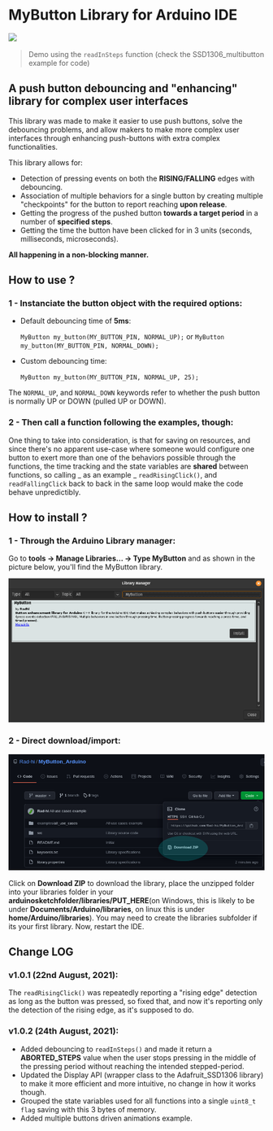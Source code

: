 # MyButton Library for Arduino IDE

<img src="images/multi_btn_1x75.gif" width=640>

> Demo using the ```readInSteps``` function (check the SSD1306_multibutton example for code)

## A push button debouncing and "enhancing" library for complex user interfaces

This library was made to make it easier to use push buttons, solve the debouncing problems, and allow makers to make more complex user interfaces through enhancing push-buttons with extra complex functionalities.

This library allows for: 

- Detection of pressing events on both the **RISING/FALLING** edges with debouncing.
- Association of multiple behaviors for a single button by creating multiple "checkpoints" for the button to report reaching **upon release**.
- Getting the progress of the pushed button **towards a target period** in a number of **specified steps**.
- Getting the time the button have been clicked for in 3 units (seconds, milliseconds, microseconds).

**All happening in a non-blocking manner.**

## How to use ?

### 1 - Instanciate the button object with the required options:

- Default debouncing time of **5ms**:

	```MyButton my_button(MY_BUTTON_PIN, NORMAL_UP);``` or ```MyButton my_button(MY_BUTTON_PIN, NORMAL_DOWN);```

- Custom debouncing time:
	
	```MyButton my_button(MY_BUTTON_PIN, NORMAL_UP, 25);```

The ```NORMAL_UP```, and ```NORMAL_DOWN``` keywords refer to whether the push button is normally UP or DOWN (pulled UP or DOWN).

### 2 - Then call a function following the examples, though:

One thing to take into consideration, is that for saving on resources, and since there's no apparent use-case where someone would configure one button to exert more than one of the behaviors possible through the functions, the time tracking and the state variables are **shared** between functions, so calling _ as an example _ ```readRisingClick()```, and ```readFallingClick``` back to back in the same loop would make the code behave unpredictibly.

## How to install ?

### 1 - Through the Arduino Library manager:

Go to **tools -> Manage Libraries... -> Type MyButton** and as shown in the picture below, you'll find the MyButton library.

<img src="images/install.png" width=640>

### 2 - Direct download/import: 

<img src="images/download.png" width=640>

Click on **Download ZIP** to download the library, place the unzipped folder into your libraries folder in your **arduinosketchfolder/libraries/PUT_HERE**(on Windows, this is likely to be under **Documents/Arduino/libraries**, on linux this is under **home/Arduino/libraries**). You may need to create the libraries subfolder if its your first library. Now, restart the IDE.

## Change LOG

### v1.0.1 (22nd August, 2021):

The ```readRisingClick()``` was repeatedly reporting a "rising edge" detection as long as the button was pressed, so fixed that, and now it's reporting only the detection of the rising edge, as it's supposed to do.

### v1.0.2 (24th August, 2021):

- Added debouncing to ```readInSteps()``` and made it return a **ABORTED_STEPS** value when the user stops pressing in the middle of the pressing period without reaching the intended stepped-period.
- Updated the Display API (wrapper class to the Adafruit_SSD1306 library) to make it more efficient and more intuitive, no change in how it works though.
- Grouped the state variables used for all functions into a single ```uint8_t flag``` saving with this 3 bytes of memory.
- Added multiple buttons driven animations example.
